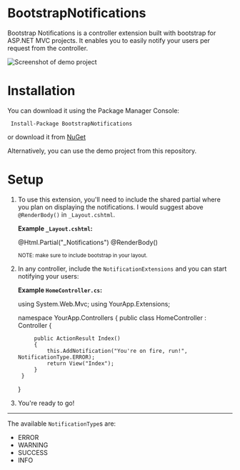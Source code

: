 BootstrapNotifications
======================

Bootstrap Notifications is a controller extension built with bootstrap for ASP.NET MVC projects. It enables you to easily notify your users per request from the controller. 

![Screenshot of demo project][1]


Installation
======================

You can download it using the Package Manager Console:

     Install-Package BootstrapNotifications
     
or download it from [NuGet](https://www.nuget.org/packages/BootstrapNotifications/)
     
     
Alternatively, you can use the demo project from this repository. 


Setup
======================

1. To use this extension, you'll need to include the shared partial where you plan 
   on displaying the notifications. I would suggest above `@RenderBody()` in `_Layout.cshtml`.

   **Example `_Layout.cshtml`:**

    <div class="container">
        @Html.Partial("_Notifications")
        @RenderBody()
    </div>
    
    <sub>NOTE: make sure to include bootstrap in your layout.</sub>
    
2. In any controller, include the `NotificationExtensions` and you can start notifying your users:
  
   **Example `HomeController.cs`:**

    using System.Web.Mvc;
    using YourApp.Extensions;
    
    namespace YourApp.Controllers
    {
        public class HomeController : Controller
        {
    
            public ActionResult Index()
            {
                this.AddNotification("You're on fire, run!", NotificationType.ERROR);
                return View("Index");
            }
        }
    }
    
3. You're ready to go!

------------------
    
The available `NotificationType`s are:
  - ERROR
  - WARNING
  - SUCCESS
  - INFO

  
[1]: https://raw.github.com/MFFoX/BootstrapNotifications/master/Screenshot.png
  
  
    
    


    
     
     
